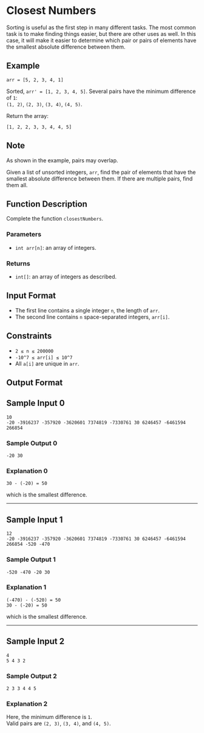 # Closest Numbers

Sorting is useful as the first step in many different tasks. The most common task is to make finding things easier, but there are other uses as well. In this case, it will make it easier to determine which pair or pairs of elements have the smallest absolute difference between them.

## Example

```
arr = [5, 2, 3, 4, 1]
```

Sorted, `arr' = [1, 2, 3, 4, 5]`. Several pairs have the minimum difference of `1`:  
`(1, 2)`, `(2, 3)`, `(3, 4)`, `(4, 5)`.  

Return the array:  
```
[1, 2, 2, 3, 3, 4, 4, 5]
```

## Note

As shown in the example, pairs may overlap.

Given a list of unsorted integers, `arr`, find the pair of elements that have the smallest absolute difference between them. If there are multiple pairs, find them all.

## Function Description

Complete the function `closestNumbers`.

### Parameters

- `int arr[n]`: an array of integers.

### Returns

- `int[]`: an array of integers as described.

## Input Format

- The first line contains a single integer `n`, the length of `arr`.
- The second line contains `n` space-separated integers, `arr[i]`.

## Constraints

- `2 ≤ n ≤ 200000`
- `-10^7 ≤ arr[i] ≤ 10^7`
- All `a[i]` are unique in `arr`.

## Output Format

## Sample Input 0

```
10
-20 -3916237 -357920 -3620601 7374819 -7330761 30 6246457 -6461594 266854
```

### Sample Output 0

```
-20 30
```

### Explanation 0

```
30 - (-20) = 50
```
which is the smallest difference.

---

## Sample Input 1

```
12
-20 -3916237 -357920 -3620601 7374819 -7330761 30 6246457 -6461594 266854 -520 -470
```

### Sample Output 1

```
-520 -470 -20 30
```

### Explanation 1

```
(-470) - (-520) = 50
30 - (-20) = 50
```
which is the smallest difference.

---

## Sample Input 2

```
4
5 4 3 2
```

### Sample Output 2

```
2 3 3 4 4 5
```

### Explanation 2

Here, the minimum difference is `1`.  
Valid pairs are `(2, 3)`, `(3, 4)`, and `(4, 5)`.
